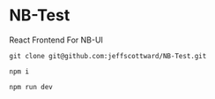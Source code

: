 # NB-Test
React Frontend For NB-UI

`git clone git@github.com:jeffscottward/NB-Test.git`

`npm i`

`npm run dev`

